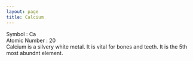```yaml
---
layout: page
title: Calcium
---
```


Symbol : Ca  
Atomic Number : 20  
Calcium is a silvery white metal. It is vital for bones and teeth. It is the 5th most abundnt element. 